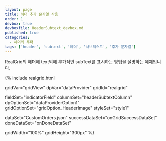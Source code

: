 ```yaml
---
layout: page
title: 헤더 추가 문자열 사용
order: 1
devbox: true
devboxfile: HeaderSubtext_devbox.md
published: true
categories:
  - 헤더와 푸터
tags: ['header', 'subtext', '헤더', '서브텍스트', '추가 문자열']
---
```


RealGrid의 헤더에 text외에 부가적인 subText를 표시하는 방법을 설명하는 예제입니다.

<script>
  var onGridSuccessDataSet = function(data, textStatus, jqXHR) {
    dataProvider.setRows(data);
  }
  var onDoneDataSet = function() {

  }
</script>

{% include realgrid.html

  gridVar="gridView"
  dpVar="dataProvider"
  gridId="realgrid"

  fieldSet="indicatorField"
  columnSet="headerSubtextColumn"
  dpOptionSet="dataProviderOption1"
  gridOptionSet="gridOption_HeaderImage"
  styleSet="style1"

  dataSet="CustomOrders.json"
  successDataSet="onGridSuccessDataSet"
  doneDataSet="onDoneDataSet"

  gridWidth="100%"
  gridHeight="300px" %}

